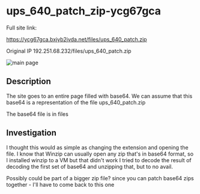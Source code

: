 ups_640_patch_zip-ycg67gca
==

Full site link:

https://ycg67gca.bxjyb2jvda.net/files/ups_640_patch.zip

Original IP 192.251.68.232/files/ups_640_patch.zip

![main page](https://github.com/z3r07h/Mr-R0B0T-s03-ARG/blob/sites/Sites/ups_640_patch_zip-ycg67gca/screenshots/01-file.jpg)

Description
--

The site goes to an entire page filled with base64. We can assume that this base64 is a representation of the file ups_640_patch.zip

The base64 file is in files

Investigation
--
 
I thought this would as simple as changing the extension and opening the file. 
I know that Winzip can usually open any zip that's in base64 format, so I installed winzip to a VM but that didn't work
I tried to decode the result of decoding the first set of base64 and unzipping that, but to no avail. 

Possibly could be part of a bigger zip file? since you can patch base64 zips together - I'll have to come back to this one

